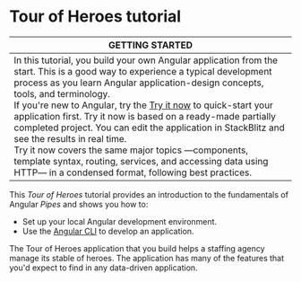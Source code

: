 # Tour of Heroes tutorial

| GETTING STARTED                                                                                                                                                                                                                                                                                                                                                                                                                                                                                                                                                                                                                                                           |
|---------------------------------------------------------------------------------------------------------------------------------------------------------------------------------------------------------------------------------------------------------------------------------------------------------------------------------------------------------------------------------------------------------------------------------------------------------------------------------------------------------------------------------------------------------------------------------------------------------------------------------------------------------------------------|
| In this tutorial, you build your own Angular application from the start. This is a good way to experience a typical development process as you learn Angular application-design concepts, tools, and terminology.<br/> If you're new to Angular, try the [Try it now](https://angular.dev/guide/pipes) to quick-start your application first. Try it now is based on a ready-made partially completed project. You can edit the application in StackBlitz and see the results in real time. <br/>Try it now covers the same major topics —components, template syntax, routing, services, and accessing data using HTTP— in a condensed format, following best practices. |

 This _Tour of Heroes_ tutorial provides an introduction to the fundamentals of Angular _Pipes_ and shows you how to:

- Set up your local Angular development environment.
- Use the [Angular CLI](https://angular.io/cli) to develop an application.

The Tour of Heroes application that you build helps a staffing agency manage its stable of heroes. 
The application has many of the features that you'd expect to find in any data-driven application.


[//]: # ([Link to Hero Trail]&#40;https://your-destination-link.com&#41;)